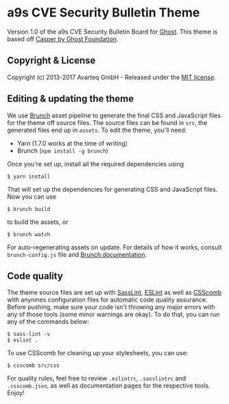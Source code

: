 # a9s CVE Security Bulletin Theme

Version 1.0 of the a9s CVE Security Bulletin Board for [Ghost](http://github.com/tryghost/ghost/).
This theme is based off [Casper by Ghost Foundation](https://github.com/TryGhost/Casper).

## Copyright & License

Copyright (c) 2013-2017 Avarteq GmbH - Released under the [MIT license](LICENSE).

## Editing & updating the theme

We use [Brunch](https://brunch.io) asset pipeline to generate the final CSS and JavaScript
files for the theme off source files. The source files can be found in `src`, the
generated files end up in `assets`. To edit the theme, you'll need:

- Yarn (1.7.0 works at the time of writing)
- Brunch (`npm install -g brunch`)

Once you're set up, install all the required dependencies using

```
$ yarn install
```

That will set up the dependencies for generating CSS and JavaScript files. Now you can use

```
$ brunch build
```

to build the assets, or

```
$ brunch watch
```

For auto-regenerating assets on update. For details of how it works, consult `brunch-config.js`
file and [Brunch documentation](http://brunch.io/docs/).

## Code quality

The theme source files are set up with [SassLint](https://github.com/sasstools/sass-lint),
[ESLint](https://eslint.org/) as well as [CSScomb](http://csscomb.com/) with anynines configuration
files for automatic code quality assurance. Before pushing, make sure your code isn't throwing
any major errors with any of those tools (some minor warnings are okay). To do that, you can
run any of the commands below:

```
$ sass-lint -v
$ eslint .
```

To use CSScomb for cleaning up your stylesheets, you can use: 

```
$ csscomb src/css
```

For quality rules, feel free to review `.eslintrc`, `.sasslintrc` and `.csscomb.json`, as well
as documentation pages for the respective tools. Enjoy!
